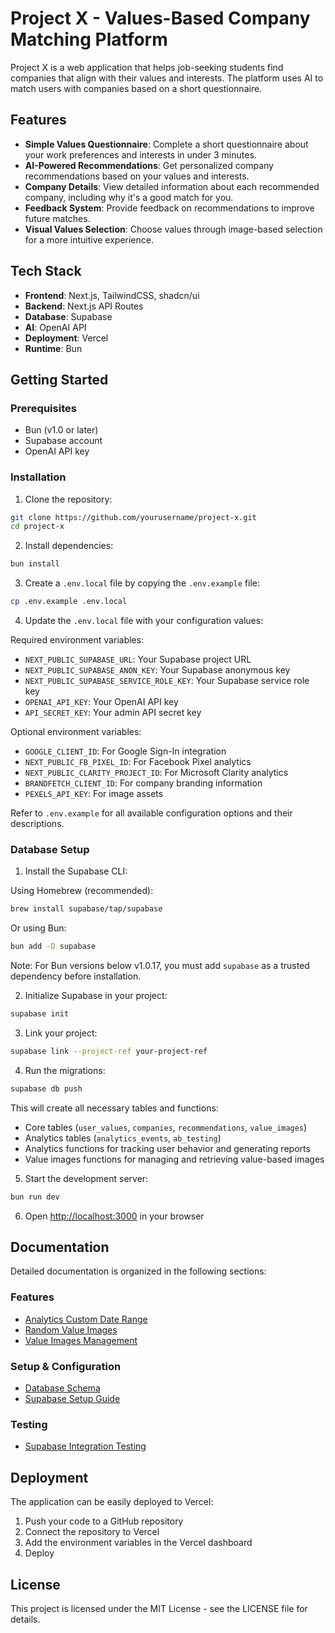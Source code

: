 # Project X - Values-Based Company Matching Platform

Project X is a web application that helps job-seeking students find companies that align with their values and interests. The platform uses AI to match users with companies based on a short questionnaire.

## Features

- **Simple Values Questionnaire**: Complete a short questionnaire about your work preferences and interests in under 3 minutes.
- **AI-Powered Recommendations**: Get personalized company recommendations based on your values and interests.
- **Company Details**: View detailed information about each recommended company, including why it's a good match for you.
- **Feedback System**: Provide feedback on recommendations to improve future matches.
- **Visual Values Selection**: Choose values through image-based selection for a more intuitive experience.

## Tech Stack

- **Frontend**: Next.js, TailwindCSS, shadcn/ui
- **Backend**: Next.js API Routes
- **Database**: Supabase
- **AI**: OpenAI API
- **Deployment**: Vercel
- **Runtime**: Bun

## Getting Started

### Prerequisites

- Bun (v1.0 or later)
- Supabase account
- OpenAI API key

### Installation

1. Clone the repository:

```bash
git clone https://github.com/yourusername/project-x.git
cd project-x
```

2. Install dependencies:

```bash
bun install
```

3. Create a `.env.local` file by copying the `.env.example` file:

```bash
cp .env.example .env.local
```

4. Update the `.env.local` file with your configuration values:

Required environment variables:

- `NEXT_PUBLIC_SUPABASE_URL`: Your Supabase project URL
- `NEXT_PUBLIC_SUPABASE_ANON_KEY`: Your Supabase anonymous key
- `NEXT_PUBLIC_SUPABASE_SERVICE_ROLE_KEY`: Your Supabase service role key
- `OPENAI_API_KEY`: Your OpenAI API key
- `API_SECRET_KEY`: Your admin API secret key

Optional environment variables:

- `GOOGLE_CLIENT_ID`: For Google Sign-In integration
- `NEXT_PUBLIC_FB_PIXEL_ID`: For Facebook Pixel analytics
- `NEXT_PUBLIC_CLARITY_PROJECT_ID`: For Microsoft Clarity analytics
- `BRANDFETCH_CLIENT_ID`: For company branding information
- `PEXELS_API_KEY`: For image assets

Refer to `.env.example` for all available configuration options and their descriptions.

### Database Setup

1. Install the Supabase CLI:

Using Homebrew (recommended):

```bash
brew install supabase/tap/supabase
```

Or using Bun:

```bash
bun add -D supabase
```

Note: For Bun versions below v1.0.17, you must add `supabase` as a trusted dependency before installation.

2. Initialize Supabase in your project:

```bash
supabase init
```

3. Link your project:

```bash
supabase link --project-ref your-project-ref
```

4. Run the migrations:

```bash
supabase db push
```

This will create all necessary tables and functions:

- Core tables (`user_values`, `companies`, `recommendations`, `value_images`)
- Analytics tables (`analytics_events`, `ab_testing`)
- Analytics functions for tracking user behavior and generating reports
- Value images functions for managing and retrieving value-based images

5. Start the development server:

```bash
bun run dev
```

6. Open [http://localhost:3000](http://localhost:3000) in your browser

## Documentation

Detailed documentation is organized in the following sections:

### Features

- [Analytics Custom Date Range](docs/features/analytics-custom-date-range.md)
- [Random Value Images](docs/features/random-value-images.md)
- [Value Images Management](docs/features/value-images.md)

### Setup & Configuration

- [Database Schema](docs/database-schema.md)
- [Supabase Setup Guide](docs/setup/supabase.md)

### Testing

- [Supabase Integration Testing](docs/testing/supabase-integration.md)

## Deployment

The application can be easily deployed to Vercel:

1. Push your code to a GitHub repository
2. Connect the repository to Vercel
3. Add the environment variables in the Vercel dashboard
4. Deploy

## License

This project is licensed under the MIT License - see the LICENSE file for details.
